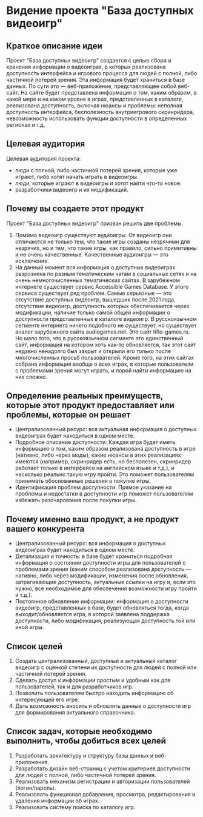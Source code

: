# Видение проекта "База доступных видеоигр"
## Краткое описание идеи
Проект "База доступных видеоигр" создается с целью сбора и хранения информации о видеоиграх, в которых реализована доступность интерфейса и игрового процесса для людей с полной, либо частичной потерей зрения. Эта информация будет храниться в базе данных.  По сути это — веб-приложение, представляющее собой веб-сайт. На сайте будет представлена информация о том, каким образом, в какой мере и на каком уровне в играх, представленных в каталоге, реализована доступность, включая нюансы и проблемы: неполная доступность интерфейса, бесполезность внутриигрового скринридера, невозможность использовать функции доступности в определенных регионах и т.д.

## Целевая аудитория

Целевая аудитория проекта: 
- люди с полной, либо частичной потерей зрения, которые уже играют, либо хотят начать играть в видеоигры.
- люди, которые играют в видеоигры и хотят найти что-то новое.
- разработчики видеоигр и их модификаций.

## Почему вы создаете этот продукт

Проект "База доступных видеоигр" призван решить две проблемы.
1. Помимо видеоигр существуют аудиоигры. От видеоигр они отличаются не только тем, что такие игры созданы незрячими для незрячих, но и тем, что такие игры, как правило, сильно примитивны и не очень качественные. Качественные аудиоигры — это исключение.
2. На данный момент вся информация о доступных видеоиграх разрознена по разным тематическим чатам в социальных сетях и на очень немногочисленных тематических сайтах. В зарубежном интернете существует сервис Accessible Games Database. У этого сервиса существует ряд проблем. Самые серьезные — это отсутствие доступных видеоигр, вышедших после 2021 года, отсутствие видеоигр, доступность которых обеспечивается через модификации, наличие только самой общей информации о доступности представленных в каталоге видеоигр. В русскоязычном сегменте интернета ничего подобного не существует, но существует аналог зарубежного сайта audiogames.net. Это сайт tiflo-games.ru. Но мало того, что в русскоязычном сегменте это единственный сайт, информация на котором хоть как-то обновляется, так этот сайт недавно ненадолго был закрыт и открыли его только после многочисленных просьб пользователей. Кроме того, на этих сайтах собрана информация вообще о всех играх, в которые пользователи с проблемами зрения могут играть, и порой найти информацию на них сложно.

## Определение реальных преимуществ, которые этот продукт предоставляет или проблемы, которые он решает

- Централизованный ресурс: вся актуальная информация о доступных видеоиграх будет находиться в одном месте.
- Подробное описание доступности: Каждая игра будет иметь информацию о том, каким образом реализована доступность в игре (нативно, либо через моды), какие нюансы в этих реализациях имеются (например, скринридер есть, но бесполезен, скринридер работает только в интерфейсе на английском языке и т.д.), и насколько реально такую игру пройти. Это поможет пользователям принимать обоснованные решения о покупке игры.
- Идентификация проблем доступности: Прямое указание на проблемы и недостатки в доступности игр поможет пользователям избежать разочарования после покупки игры.

## Почему именно ваш продукт, а не продукт вашего конкурента

- Централизованный ресурс: вся информация о доступных видеоиграх будет находиться в одном месте.
- Детализация и точность: в базе будет храниться подробная информация о состоянии доступности игры для пользователей с проблемами зрения (каким способом реализована доступность — нативно, либо через модификации, изменения после обновления, затрагивающие доступность, актуальные ссылки на игру и, если это нужно, все необходимое для обеспечения возможности игру пройти и т.д.).
- Постоянное обновление информации: информация о доступности видеоигр, представленных в базе, будет обновляться тогда, когда выходит/обновляется игра, в которой заявлена поддержка доступности, либо модификация, реализующая доступность той или иной игры.


## Список целей

1. Создать централизованный, доступный и актуальный каталог видеоигр с оценкой степени их доступности для людей с полной или частичной потерей зрения.
2. Сделать доступ к информации простым и удобным как для пользователей, так и для разработчиков игр.
3. Позволить пользователям быстро находить информацию об интересующей его игре.
4. Дать возможность вносить и обновлять данные о доступности игр для формирования актуального справочника.

## Список задач, которые необходимо выполнить, чтобы добиться всех целей
1. Разработать архитектуру и структуру базы данных и веб-приложения.
2. Разработать дизайн веб-страниц с учетом критериев доступности для людей с полной, либо частичной потерей зрения.
3. Реализовать механизм регистрации и авторизации пользователей (логин/пароль).
4. Реализовать функционал добавления, просмотра, редактирования и удаления информации об играх.
5. Реализовать систему поиска по каталогу игр.
